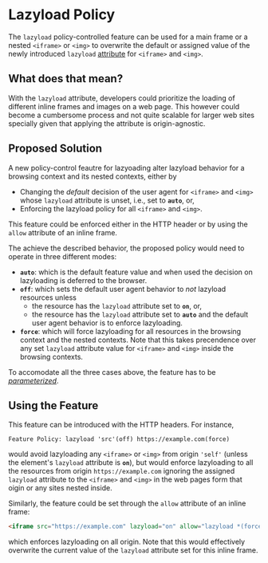 Lazyload Policy
===========

The `lazyload` policy-controlled feature can be used for a main frame or a nested
`<iframe>` or `<img>` to overwrite the default or assigned value of the newly
introduced `lazyload` [attribute](https://github.com/whatwg/html/pull/3752) for `<iframe>` and `<img>`.

What does that mean?
------------
With the `lazyload` attribute, developers could prioritize the loading of different inline frames and
images on a web page. This however could become a cumbersome process and not quite scalable for larger
web sites specially given that applying the attribute is origin-agnostic.

Proposed Solution
------------

A new policy-control feautre for lazyoading alter lazyload behavior for a browsing context and its nested contexts, either by
  * Changing the *default* decision of the user agent for `<iframe>` and `<img>` whose `lazyload` attribute is unset, i.e.,
    set to **`auto`**, or,
  * Enforcing the lazyload policy for all `<iframe>` and `<img>`.
  
This feature could be enforced either in the HTTP header or by using the `allow` attribute of an inline frame.
  
The achieve the described behavior, the proposed policy would need to operate in three different modes:

  * **`auto`**: which is the default feature value and when used the decision on lazyloading is deferred to the
  browser.
  * **`off`**: which sets the default user agent behavior to *not* lazyload resources unless
    * the resource has the `lazyload` attribute set to **`on`**, or,
    * the resource has the `lazyload` attribute set to **`auto`** and the default user agent behavior is to
    enforce lazyloading.
  * **`force`**: which will force lazyloading for all resources in the browsing context and the nested contexts. Note
  that this takes precendence over any set `lazyload` attribute value for `<iframe>` and `<img>` inside the browsing
  contexts.

To accomodate all the three cases above, the feature has to be *[parameterized](https://github.com/WICG/feature-policy/issues/163)*.

Using the Feature
-------------

This feature can be introduced with the HTTP headers. For instance,
```HTTP
Feature Policy: lazyload 'src'(off) https://example.com(force)
```
would avoid lazyloading any `<iframe>` or `<img>` from origin `'self'` (unless the element's `lazyload` attribute is **`on`**),
but would enforce lazyloading to all the resources from origin `https://example.com` ignoring the assigned `lazyload` attribute
to the `<iframe>` and `<img>` in the web pages form that oigin or any sites nested inside.

Similarly, the feature could be set through the `allow` attribute of an inline frame:
```HTML
<iframe src="https://example.com" lazyload="on" allow="lazyload *(force)"></iframe>
```
which enforces lazyloading on all origin. Note that this would effectively overwrite the current value of the
`lazyload` attribute set for this inline frame.
